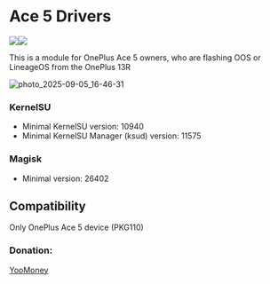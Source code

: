 # Ace 5 Drivers
<a href="https://t.me/OnePlus13R_Ace5"><img src="https://img.shields.io/badge/Telegram-Channel-blue?longCache=true&style=flat"></a><a href="https://4pda.to/forum/index.php?showtopic=1103872&view=findpost&p=135870958"><img src="https://img.shields.io/badge/4PDA%20Forum-Modules%20Thread-009688&style=plastic"></a>

This is a module for OnePlus Ace 5 owners, who are flashing OOS or LineageOS from the OnePlus 13R

![photo_2025-09-05_16-46-31](https://github.com/user-attachments/assets/9ee7bf51-6eae-48a4-93bb-7393076598d7)

### KernelSU

+ Minimal KernelSU version: 10940
+ Minimal KernelSU Manager (ksud) version: 11575

### Magisk

+ Minimal version: 26402
## Compatibility
Only OnePlus Ace 5 device (PKG110)
### Donation:
[YooMoney](https://yoomoney.ru/to/4100119120082099/1000)
